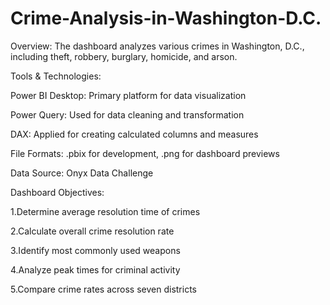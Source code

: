 # Crime-Analysis-in-Washington-D.C.

Overview:
The dashboard analyzes various crimes in Washington, D.C., including theft, robbery, burglary, homicide, and arson.

Tools & Technologies:

Power BI Desktop: Primary platform for data visualization

Power Query: Used for data cleaning and transformation

DAX: Applied for creating calculated columns and measures

File Formats: .pbix for development, .png for dashboard previews

Data Source: Onyx Data Challenge

Dashboard Objectives:

1.Determine average resolution time of crimes

2.Calculate overall crime resolution rate

3.Identify most commonly used weapons

4.Analyze peak times for criminal activity

5.Compare crime rates across seven districts
